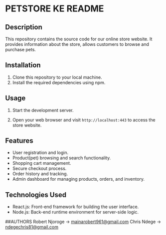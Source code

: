 # PETSTORE KE README

## Description
This repository contains the source code for our online store website. It provides information about the store, allows customers to browse and purchase pets.

## Installation
1. Clone this repository to your local machine.
2. Install the required dependencies using npm.


## Usage
1. Start the development server.

2. Open your web browser and visit `http://localhost:443` to access the store website.

## Features
- User registration and login.
- Product(pet) browsing and search functionality.
- Shopping cart management.
- Secure checkout process.
- Order history and tracking.
- Admin dashboard for managing products, orders, and inventory.

## Technologies Used
- React.js: Front-end framework for building the user interface.
- Node.js: Back-end runtime environment for server-side logic.


##AUTHORS
Robert Njoroge -> mainarobert961@gmail.com
Chris Ndege -> ndegechris81@gmail.com

